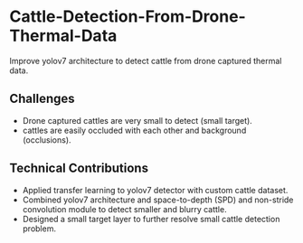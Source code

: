 # Cattle-Detection-From-Drone-Thermal-Data
Improve yolov7 architecture to detect cattle from drone captured thermal data. 

## Challenges
- Drone captured cattles are very small to detect (small target).
- cattles are easily occluded with each other and background (occlusions).

## Technical Contributions
- Applied transfer learning to yolov7 detector with custom cattle dataset.
- Combined yolov7 architecture and space-to-depth (SPD) and non-stride convolution module to detect
smaller and blurry cattle.
- Designed a small target layer to further resolve small cattle detection problem.

